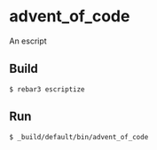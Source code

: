 advent_of_code
=====

An escript

Build
-----

    $ rebar3 escriptize

Run
---

    $ _build/default/bin/advent_of_code
